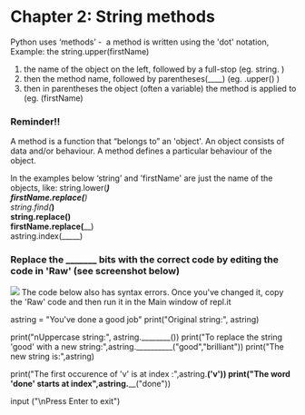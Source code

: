 # Chapter 2:  String methods

Python uses ‘methods’ -  a method is written using the 'dot' notation, 
Example:   the string.upper(firstName)
1) the name of the object on the left, followed by a full-stop (eg. string.  )
2) then the method name, followed by parentheses(____)  (eg.   .upper()  )
3) then in parentheses the object (often a variable) the method is applied to (eg.  (firstName)

### Reminder!! 
A method is a function that “belongs to” an 'object'. An object consists of data and/or behaviour.
A method defines a particular behaviour of the object.  

In the examples below ‘string’ and 'firstName' are just the name of the objects, like:
string.lower(___)	   
firstName.replace(____)     
string.find(___)  
string.replace(____)   
firstName.replace(____)   
astring.index(_____)


### Replace the _______ bits with the correct code by editing the code in 'Raw' (see screenshot below)
![](https://github.com/WUScompsci/python/blob/master/LTPIP/Chapter2/Images/Ch2_intro1.PNG)
The code below also has syntax errors.  Once you've changed it, copy the 'Raw' code and then run it in the Main window of repl.it

astring = "You've done a good job"
print("Original string:", astring)

print("nUppercase string:", astring.________())
print("To replace the string 'good' with a new string:",astring.__________("good","brilliant"))
print("The new string is:",astring)

print("The first occurence of 'v' is at index :",astring.__________('v'))
print("The word 'done' starts at index",astring.____________("done"))

input ("\nPress Enter to exit")

